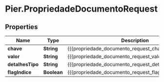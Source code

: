 # Pier.PropriedadeDocumentoRequest

## Properties
Name | Type | Description | Notes
------------ | ------------- | ------------- | -------------
**chave** | **String** | {{{propriedade_documento_request_chave_value}}} | [optional] 
**valor** | **String** | {{{propriedade_documento_request_valor_value}}} | [optional] 
**detalhesTipo** | **String** | {{{propriedade_documento_request_detalhes_tipo_value}}} | [optional] 
**flagIndice** | **Boolean** | {{{propriedade_documento_request_flag_indice_value}}} | [optional] 


